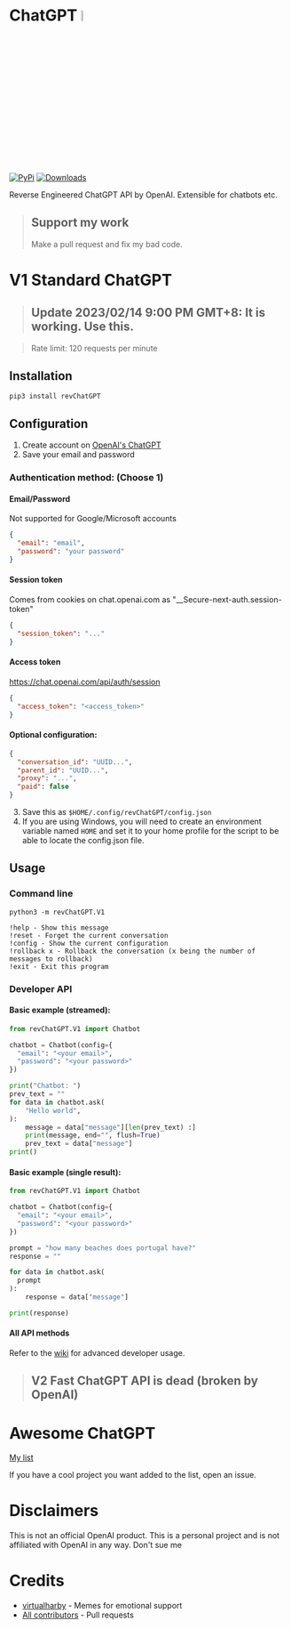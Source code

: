 # ChatGPT <img src="https://github.com/acheong08/ChatGPT/blob/main/logo.png?raw=true" width="7%"></img>

[![PyPi](https://img.shields.io/pypi/v/revChatGPT.svg)](https://pypi.python.org/pypi/revChatGPT)
[![Downloads](https://static.pepy.tech/badge/revchatgpt)](https://pypi.python.org/pypi/revChatGPT)

Reverse Engineered ChatGPT API by OpenAI. Extensible for chatbots etc.

> ## Support my work
> Make a pull request and fix my bad code.

# V1 Standard ChatGPT
> ## Update 2023/02/14 9:00 PM GMT+8: It is working. Use this.

> Rate limit: 120 requests per minute

## Installation
`pip3 install revChatGPT`

## Configuration

1. Create account on [OpenAI's ChatGPT](https://chat.openai.com/)
2. Save your email and password

### Authentication method: (Choose 1)
#### Email/Password
Not supported for Google/Microsoft accounts
```json
{
  "email": "email",
  "password": "your password"
}
```
#### Session token
Comes from cookies on chat.openai.com as "__Secure-next-auth.session-token"

```json
{
  "session_token": "..."
}
```
#### Access token
https://chat.openai.com/api/auth/session
```json
{
  "access_token": "<access_token>"
}
```

#### Optional configuration:

```json
{
  "conversation_id": "UUID...",
  "parent_id": "UUID...",
  "proxy": "...",
  "paid": false
}
```

3. Save this as `$HOME/.config/revChatGPT/config.json`
4. If you are using Windows, you will need to create an environment variable named ```HOME``` and set it to your home profile for the script to be able to locate the config.json file.

## Usage

### Command line

`python3 -m revChatGPT.V1`

```
!help - Show this message
!reset - Forget the current conversation
!config - Show the current configuration
!rollback x - Rollback the conversation (x being the number of messages to rollback)
!exit - Exit this program
```

### Developer API

#### Basic example (streamed):
```python
from revChatGPT.V1 import Chatbot

chatbot = Chatbot(config={
  "email": "<your email>",
  "password": "<your password>"
})

print("Chatbot: ")
prev_text = ""
for data in chatbot.ask(
    "Hello world",
):
    message = data["message"][len(prev_text) :]
    print(message, end="", flush=True)
    prev_text = data["message"]
print()
```

#### Basic example (single result):

```python
from revChatGPT.V1 import Chatbot

chatbot = Chatbot(config={
  "email": "<your email>",
  "password": "<your password>"
})

prompt = "how many beaches does portugal have?"
response = ""

for data in chatbot.ask(
  prompt
):
    response = data["message"]

print(response)
```
#### All API methods
Refer to the [wiki](https://github.com/acheong08/ChatGPT/wiki/V1) for advanced developer usage.


> ## V2 Fast ChatGPT API is dead (broken by OpenAI)



# Awesome ChatGPT

[My list](https://github.com/stars/acheong08/lists/awesome-chatgpt)

If you have a cool project you want added to the list, open an issue.

# Disclaimers

This is not an official OpenAI product. This is a personal project and is not affiliated with OpenAI in any way. Don't sue me

# Credits

- [virtualharby](https://twitter.com/virtualharby) - Memes for emotional support
- [All contributors](https://github.com/acheong08/ChatGPT/graphs/contributors) - Pull requests
